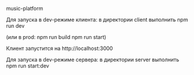 music-platform

Для запуска в dev-режиме клиента:
в директории client выполнить
npm run dev

(или в prod:
npm run build
npm run start)

Клиент запустится на http://localhost:3000

Для запуска в dev-режиме сервера:
в директории server выполнить
npm run start:dev
